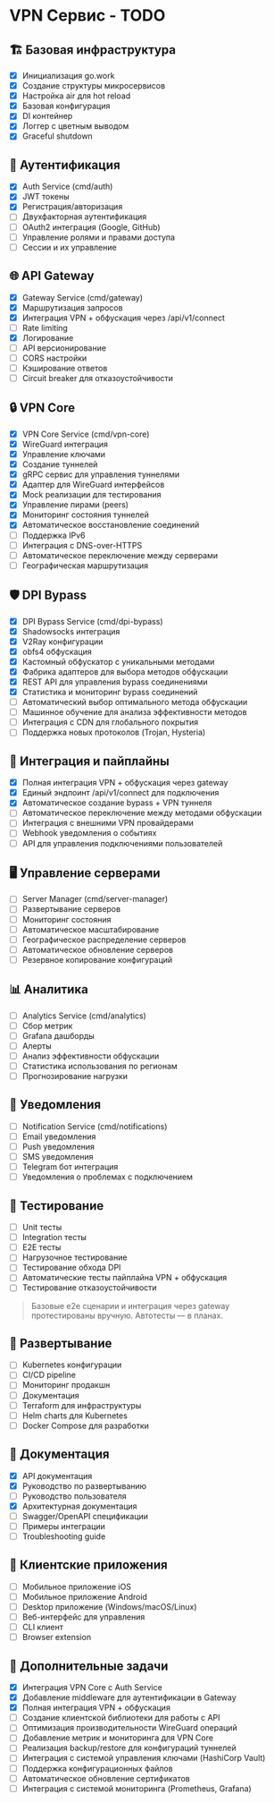 # VPN Сервис - TODO

## 🏗️ Базовая инфраструктура

- [x] Инициализация go.work
- [x] Создание структуры микросервисов
- [x] Настройка air для hot reload
- [x] Базовая конфигурация
- [x] DI контейнер
- [x] Логгер с цветным выводом
- [x] Graceful shutdown

## 🔐 Аутентификация

- [x] Auth Service (cmd/auth)
- [x] JWT токены
- [x] Регистрация/авторизация
- [ ] Двухфакторная аутентификация
- [ ] OAuth2 интеграция (Google, GitHub)
- [ ] Управление ролями и правами доступа
- [ ] Сессии и их управление

## 🌐 API Gateway

- [x] Gateway Service (cmd/gateway)
- [x] Маршрутизация запросов
- [x] Интеграция VPN + обфускация через /api/v1/connect
- [ ] Rate limiting
- [x] Логирование
- [ ] API версионирование
- [ ] CORS настройки
- [ ] Кэширование ответов
- [ ] Circuit breaker для отказоустойчивости

## 🔒 VPN Core

- [x] VPN Core Service (cmd/vpn-core)
- [x] WireGuard интеграция
- [x] Управление ключами
- [x] Создание туннелей
- [x] gRPC сервис для управления туннелями
- [x] Адаптер для WireGuard интерфейсов
- [x] Mock реализации для тестирования
- [x] Управление пирами (peers)
- [x] Мониторинг состояния туннелей
- [x] Автоматическое восстановление соединений
- [ ] Поддержка IPv6
- [ ] Интеграция с DNS-over-HTTPS
- [ ] Автоматическое переключение между серверами
- [ ] Географическая маршрутизация

## 🛡️ DPI Bypass

- [x] DPI Bypass Service (cmd/dpi-bypass)
- [x] Shadowsocks интеграция
- [x] V2Ray конфигурации
- [x] obfs4 обфускация
- [x] Кастомный обфускатор с уникальными методами
- [x] Фабрика адаптеров для выбора методов обфускации
- [x] REST API для управления bypass соединениями
- [x] Статистика и мониторинг bypass соединений
- [ ] Автоматический выбор оптимального метода обфускации
- [ ] Машинное обучение для анализа эффективности методов
- [ ] Интеграция с CDN для глобального покрытия
- [ ] Поддержка новых протоколов (Trojan, Hysteria)

## 🔄 Интеграция и пайплайны

- [x] Полная интеграция VPN + обфускация через gateway
- [x] Единый эндпоинт /api/v1/connect для подключения
- [x] Автоматическое создание bypass + VPN туннеля
- [ ] Автоматическое переключение между методами обфускации
- [ ] Интеграция с внешними VPN провайдерами
- [ ] Webhook уведомления о событиях
- [ ] API для управления подключениями пользователей

## 🖥️ Управление серверами

- [ ] Server Manager (cmd/server-manager)
- [ ] Развертывание серверов
- [ ] Мониторинг состояния
- [ ] Автоматическое масштабирование
- [ ] Географическое распределение серверов
- [ ] Автоматическое обновление серверов
- [ ] Резервное копирование конфигураций

## 📊 Аналитика

- [ ] Analytics Service (cmd/analytics)
- [ ] Сбор метрик
- [ ] Grafana дашборды
- [ ] Алерты
- [ ] Анализ эффективности обфускации
- [ ] Статистика использования по регионам
- [ ] Прогнозирование нагрузки

## 📧 Уведомления

- [ ] Notification Service (cmd/notifications)
- [ ] Email уведомления
- [ ] Push уведомления
- [ ] SMS уведомления
- [ ] Telegram бот интеграция
- [ ] Уведомления о проблемах с подключением

## 🧪 Тестирование

- [ ] Unit тесты
- [ ] Integration тесты
- [ ] E2E тесты
- [ ] Нагрузочное тестирование
- [ ] Тестирование обхода DPI
- [ ] Автоматические тесты пайплайна VPN + обфускация
- [ ] Тестирование отказоустойчивости

> Базовые e2e сценарии и интеграция через gateway протестированы вручную. Автотесты — в планах.

## 🚀 Развертывание

- [ ] Kubernetes конфигурации
- [ ] CI/CD pipeline
- [ ] Мониторинг продакшн
- [ ] Документация
- [ ] Terraform для инфраструктуры
- [ ] Helm charts для Kubernetes
- [ ] Docker Compose для разработки

## 📝 Документация

- [x] API документация
- [x] Руководство по развертыванию
- [ ] Руководство пользователя
- [x] Архитектурная документация
- [ ] Swagger/OpenAPI спецификации
- [ ] Примеры интеграции
- [ ] Troubleshooting guide

## 📱 Клиентские приложения

- [ ] Мобильное приложение iOS
- [ ] Мобильное приложение Android
- [ ] Desktop приложение (Windows/macOS/Linux)
- [ ] Веб-интерфейс для управления
- [ ] CLI клиент
- [ ] Browser extension

## 🔧 Дополнительные задачи

- [x] Интеграция VPN Core с Auth Service
- [x] Добавление middleware для аутентификации в Gateway
- [x] Полная интеграция VPN + обфускация
- [ ] Создание клиентской библиотеки для работы с API
- [ ] Оптимизация производительности WireGuard операций
- [ ] Добавление метрик и мониторинга для VPN Core
- [ ] Реализация backup/restore для конфигураций туннелей
- [ ] Интеграция с системой управления ключами (HashiCorp Vault)
- [ ] Поддержка конфигурационных файлов
- [ ] Автоматическое обновление сертификатов
- [ ] Интеграция с системой мониторинга (Prometheus, Grafana)

